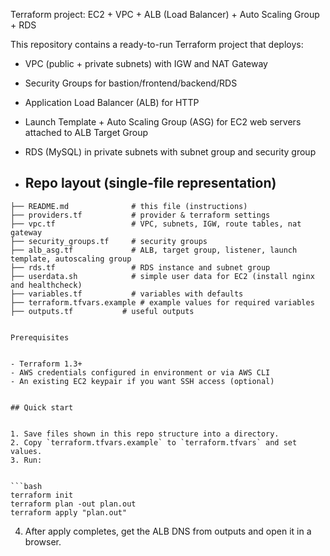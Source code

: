 Terraform project: EC2 + VPC + ALB (Load Balancer) + Auto Scaling Group + RDS


This repository contains a ready-to-run Terraform project that deploys:


- VPC (public + private subnets) with IGW and NAT Gateway
- Security Groups for bastion/frontend/backend/RDS
- Application Load Balancer (ALB) for HTTP
- Launch Template + Auto Scaling Group (ASG) for EC2 web servers attached to ALB Target Group
- RDS (MySQL) in private subnets with subnet group and security group

- ## Repo layout (single-file representation)


```
├── README.md              # this file (instructions)
├── providers.tf           # provider & terraform settings
├── vpc.tf                 # VPC, subnets, IGW, route tables, nat gateway
├── security_groups.tf     # security groups
├── alb_asg.tf             # ALB, target group, listener, launch template, autoscaling group
├── rds.tf                 # RDS instance and subnet group
├── userdata.sh            # simple user data for EC2 (install nginx and healthcheck)
├── variables.tf           # variables with defaults
├── terraform.tfvars.example # example values for required variables
├── outputs.tf           # useful outputs


Prerequisites


- Terraform 1.3+
- AWS credentials configured in environment or via AWS CLI
- An existing EC2 keypair if you want SSH access (optional)


## Quick start


1. Save files shown in this repo structure into a directory.
2. Copy `terraform.tfvars.example` to `terraform.tfvars` and set values.
3. Run:


```bash
terraform init
terraform plan -out plan.out
terraform apply "plan.out"
```


4. After apply completes, get the ALB DNS from outputs and open it in a browser.

